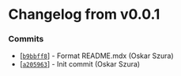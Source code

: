 # Changelog from v0.0.1
### Commits
* [[`b9bbff8`](http://github.com/oskarszura/sh-changelog/commit/b9bbff8c0a89e92ee4a8d576968fb35d839ebcc0)] - Format README.mdx (Oskar Szura)
* [[`a205963`](http://github.com/oskarszura/sh-changelog/commit/a2059639eb81b449b3a3ff28df4a12a254843310)] - Init commit (Oskar Szura)
